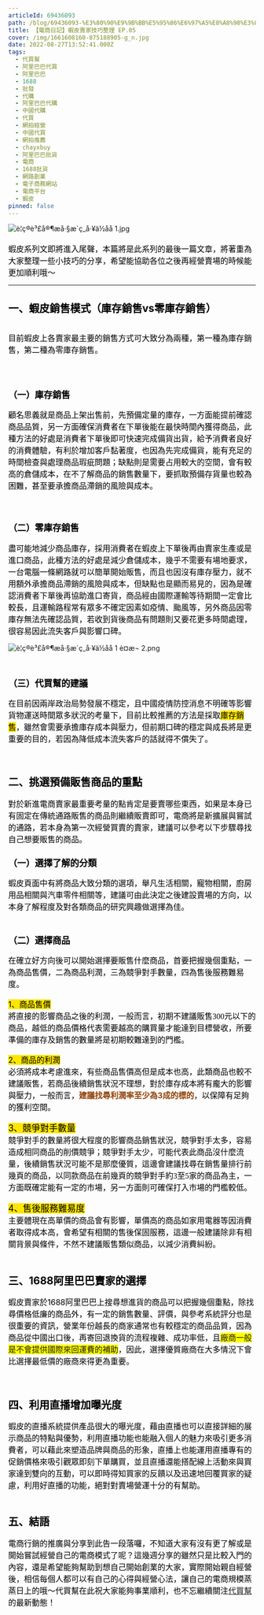 ```yaml
---
articleId: 69436093
path: /blog/69436093-%E3%80%90%E9%9B%BB%E5%95%86%E6%97%A5%E8%A8%98%E3%80%91%E8%9D%A6%E7%9A%AE%E8%B3%A3%E5%AE%B6%E6%8A%80%E5%B7%A7%E6%95%B4%E7%90%86-EP.05
title: 【電商日記】蝦皮賣家技巧整理 EP.05
cover: /img/1661608160-875188905-g_n.jpg
date: 2022-08-27T13:52:41.000Z
tags:
  - 代買幫
  - 阿里巴巴代買
  - 阿里巴巴
  - 1688
  - 批發
  - 代購
  - 阿里巴巴代購
  - 中國代購
  - 代買
  - 網拍經營
  - 中國代買
  - 網拍推薦
  - chayxbuy
  - 阿里巴巴批貨
  - 電商
  - 1688批貨
  - 網路創業
  - 電子商務網站
  - 電商平台
  - 蝦皮
pinned: false
---
```

  <p><img alt="è¦ç®è³£å®¶æå·§æ´ç_å·¥ä½åå 1.jpg" src="/img/1661927513-2374261724-g_n.jpg" title="è¦ç®è³£å®¶æå·§æ´ç_å·¥ä½åå 1.jpg"></p>

<p><span style="-webkit-text-size-adjust:auto; -webkit-text-stroke-width:0px; caret-color:rgb(0, 0, 0); color:rgb(0, 0, 0); display:inline !important; float:none; font-family:-webkit-standard; font-size:medium; font-style:normal; font-variant-caps:normal; font-weight:400; letter-spacing:normal; orphans:auto; text-align:start; text-decoration:none; text-indent:0px; text-transform:none; white-space:normal; widows:auto; word-spacing:0px">蝦皮系列文即將進入尾聲，本篇將是此系列的最後一篇文章，將著重為大家整理一些小技巧的分享，希望能協助各位之後再經營賣場的時候能更加順利哦～</span></p>

<hr>
<h2 style="caret-color: rgb(0, 0, 0); color: rgb(0, 0, 0); font-style: normal; font-variant-caps: normal; letter-spacing: normal; orphans: auto; text-align: start; text-indent: 0px; text-transform: none; white-space: normal; widows: auto; word-spacing: 0px; -webkit-text-size-adjust: auto; -webkit-text-stroke-width: 0px; text-decoration: none;"><strong>一、蝦皮銷售模式（庫存銷售vs零庫存銷售）</strong></h2>

<p><br style="caret-color: rgb(0, 0, 0); color: rgb(0, 0, 0); font-style: normal; font-variant-caps: normal; font-weight: 400; letter-spacing: normal; orphans: auto; text-align: start; text-indent: 0px; text-transform: none; white-space: normal; widows: auto; word-spacing: 0px; -webkit-text-size-adjust: auto; -webkit-text-stroke-width: 0px; text-decoration: none;">
<span style="-webkit-text-size-adjust:auto; -webkit-text-stroke-width:0px; caret-color:rgb(0, 0, 0); color:rgb(0, 0, 0); display:inline !important; float:none; font-family:-webkit-standard; font-size:medium; font-style:normal; font-variant-caps:normal; font-weight:400; letter-spacing:normal; orphans:auto; text-align:start; text-decoration:none; text-indent:0px; text-transform:none; white-space:normal; widows:auto; word-spacing:0px">目前蝦皮上各賣家最主要的銷售方式可大致分為兩種，第一種為庫存銷售，第二種為零庫存銷售。</span></p>

<h3 style="caret-color: rgb(0, 0, 0); color: rgb(0, 0, 0); font-style: normal; font-variant-caps: normal; letter-spacing: normal; orphans: auto; text-align: start; text-indent: 0px; text-transform: none; white-space: normal; widows: auto; word-spacing: 0px; -webkit-text-size-adjust: auto; -webkit-text-stroke-width: 0px; text-decoration: none;">&nbsp;</h3>

<h3 style="caret-color: rgb(0, 0, 0); color: rgb(0, 0, 0); font-style: normal; font-variant-caps: normal; letter-spacing: normal; orphans: auto; text-align: start; text-indent: 0px; text-transform: none; white-space: normal; widows: auto; word-spacing: 0px; -webkit-text-size-adjust: auto; -webkit-text-stroke-width: 0px; text-decoration: none;"><span style="font-size:18px"><span bgcolor="#9ee9fa">（一）庫存銷售</span></span></h3>

<p><span style="font-size:16px"><span bgcolor="#9ee9fa" style="-webkit-text-stroke-width:0px; caret-color:rgb(0, 0, 0); color:rgb(0, 0, 0); font-style:normal; font-variant-caps:normal; font-weight:400; letter-spacing:normal; text-align:start; text-decoration:none; text-indent:0px; text-size-adjust:auto; text-transform:none; white-space:normal; word-spacing:0px">顧名思義就是商品上架出售前，先預備定量的庫存，一方面能提前確認商品品質，另一方面確保消費者在下單後能在最快時間內獲得商品，此種方法的好處是消費者下單後即可快速完成備貨出貨，給予消費者良好的消費體驗，有利於增加客戶黏著度，也因為先完成備貨，能有充足的時間檢查與處理商品瑕疵問題；缺點則是需要占用較大的空間，會有較高的倉儲成本，在不了解商品的銷售數量下，要抓取預備存貨量也較為困難，甚至要承擔商品滯銷的風險與成本。</span></span><br style="caret-color: rgb(0, 0, 0); color: rgb(0, 0, 0); font-style: normal; font-variant-caps: normal; font-weight: 400; letter-spacing: normal; orphans: auto; text-align: start; text-indent: 0px; text-transform: none; white-space: normal; widows: auto; word-spacing: 0px; -webkit-text-size-adjust: auto; -webkit-text-stroke-width: 0px; text-decoration: none;">
&nbsp;</p>

<h3 style="caret-color: rgb(0, 0, 0); color: rgb(0, 0, 0); font-style: normal; font-variant-caps: normal; letter-spacing: normal; orphans: auto; text-align: start; text-indent: 0px; text-transform: none; white-space: normal; widows: auto; word-spacing: 0px; -webkit-text-size-adjust: auto; -webkit-text-stroke-width: 0px; text-decoration: none;"><br>
<span style="font-size:18px"><span bgcolor="#9ee9fa">（二）零庫存銷售</span></span></h3>

<p><span style="font-size:16px"><span bgcolor="#9ee9fa" style="-webkit-text-stroke-width:0px; caret-color:rgb(0, 0, 0); color:rgb(0, 0, 0); font-style:normal; font-variant-caps:normal; font-weight:400; letter-spacing:normal; text-align:start; text-decoration:none; text-indent:0px; text-size-adjust:auto; text-transform:none; white-space:normal; word-spacing:0px">盡可能地減少商品庫存，採用消費者在蝦皮上下單後再由賣家生產或是進口商品，此種方法的好處是減少倉儲成本，幾乎不需要有場地要求，一台電腦一條網路就可以簡單開始販售，而且也因沒有庫存壓力，就不用額外承擔商品滯銷的風險與成本，但缺點也是顯而易見的，因為是確認消費者下單後再協助進口寄貨，商品經由國際運輸等待期間一定會比較長，且運輸路程常有眾多不確定因素如疫情、颱風等，另外商品因零庫存無法先確認品質，若收到貨後商品有問題則又要花更多時間處理，很容易因此流失客戶與影響口碑。</span></span></p>

<p><img alt="è¦ç®è³£å®¶æå·§æ´ç_å·¥ä½åå 1 è¤æ¬ 2.png" src="/img/1661922658-1020695081-g_n.png" title="è¦ç®è³£å®¶æå·§æ´ç_å·¥ä½åå 1 è¤æ¬ 2.png"></p>

<h3 style="caret-color: rgb(0, 0, 0); color: rgb(0, 0, 0); font-style: normal; font-variant-caps: normal; letter-spacing: normal; orphans: auto; text-align: start; text-indent: 0px; text-transform: none; white-space: normal; widows: auto; word-spacing: 0px; -webkit-text-size-adjust: auto; -webkit-text-stroke-width: 0px; text-decoration: none;"><br>
<span style="font-size:18px">（三）代買幫的建議</span></h3>

<p><span style="-webkit-text-size-adjust:auto; -webkit-text-stroke-width:0px; caret-color:rgb(0, 0, 0); color:rgb(0, 0, 0); display:inline !important; float:none; font-family:-webkit-standard; font-size:medium; font-style:normal; font-variant-caps:normal; font-weight:400; letter-spacing:normal; orphans:auto; text-align:start; text-decoration:none; text-indent:0px; text-transform:none; white-space:normal; widows:auto; word-spacing:0px">在目前因兩岸政治局勢發展不穩定，且中國疫情防控消息不明確等影響貨物運送時間眾多狀況的考量下，目前比較推薦的方法是採取</span><span style="font-size:16px"><span bgcolor="#ffe600" style="-webkit-text-size-adjust:auto; -webkit-text-stroke-width:0px; background-color:rgb(255, 230, 0); caret-color:rgb(0, 0, 0); color:rgb(0, 0, 0); font-style:normal; font-variant-caps:normal; font-weight:400; letter-spacing:normal; orphans:auto; text-align:start; text-decoration:none; text-indent:0px; text-transform:none; white-space:normal; widows:auto; word-spacing:0px">庫存銷售</span></span><span style="-webkit-text-size-adjust:auto; -webkit-text-stroke-width:0px; caret-color:rgb(0, 0, 0); color:rgb(0, 0, 0); display:inline !important; float:none; font-family:-webkit-standard; font-size:medium; font-style:normal; font-variant-caps:normal; font-weight:400; letter-spacing:normal; orphans:auto; text-align:start; text-decoration:none; text-indent:0px; text-transform:none; white-space:normal; widows:auto; word-spacing:0px">，雖然會需要承擔庫存成本與壓力，但前期口碑的穩定與成長將是更重要的目的，若因為降低成本流失客戶的話就得不償失了。</span></p>

<p>&nbsp;</p>

<h2 style="caret-color: rgb(0, 0, 0); color: rgb(0, 0, 0); font-style: normal; font-variant-caps: normal; letter-spacing: normal; orphans: auto; text-align: start; text-indent: 0px; text-transform: none; white-space: normal; widows: auto; word-spacing: 0px; -webkit-text-size-adjust: auto; -webkit-text-stroke-width: 0px; text-decoration: none;"><strong>二、挑選預備販售商品的重點</strong></h2>

<p><span style="-webkit-text-size-adjust:auto; -webkit-text-stroke-width:0px; caret-color:rgb(0, 0, 0); color:rgb(0, 0, 0); display:inline !important; float:none; font-family:-webkit-standard; font-size:medium; font-style:normal; font-variant-caps:normal; font-weight:400; letter-spacing:normal; orphans:auto; text-align:start; text-decoration:none; text-indent:0px; text-transform:none; white-space:normal; widows:auto; word-spacing:0px">對於新進電商賣家最重要考量的點肯定是要賣哪些東西，如果是本身已有固定在傳統通路販售的商品則繼續販賣即可，電商將是新擴展與嘗試的通路，若本身為第一次經營買賣的賣家，建議可以參考以下步驟尋找自己想要販售的商品。</span></p>

<h3 style="caret-color: rgb(0, 0, 0); color: rgb(0, 0, 0); font-style: normal; font-variant-caps: normal; letter-spacing: normal; orphans: auto; text-align: start; text-indent: 0px; text-transform: none; white-space: normal; widows: auto; word-spacing: 0px; -webkit-text-size-adjust: auto; -webkit-text-stroke-width: 0px; text-decoration: none;"><span style="font-size:18px">（一）選擇了解的分類</span></h3>

<p><span style="-webkit-text-size-adjust:auto; -webkit-text-stroke-width:0px; caret-color:rgb(0, 0, 0); color:rgb(0, 0, 0); display:inline !important; float:none; font-family:-webkit-standard; font-size:medium; font-style:normal; font-variant-caps:normal; font-weight:400; letter-spacing:normal; orphans:auto; text-align:start; text-decoration:none; text-indent:0px; text-transform:none; white-space:normal; widows:auto; word-spacing:0px">蝦皮頁面中有將商品大致分類的選項，舉凡生活相關，寵物相關，廚房用品相關與汽車零件相關等，建議可由此決定之後建設賣場的方向，以本身了解程度及對各類商品的研究興趣做選擇為佳。</span></p>

<h3 style="caret-color: rgb(0, 0, 0); color: rgb(0, 0, 0); font-style: normal; font-variant-caps: normal; letter-spacing: normal; orphans: auto; text-align: start; text-indent: 0px; text-transform: none; white-space: normal; widows: auto; word-spacing: 0px; -webkit-text-size-adjust: auto; -webkit-text-stroke-width: 0px; text-decoration: none;"><br>
<span style="font-size:18px">（二）選擇商品</span></h3>

<p><span style="-webkit-text-size-adjust:auto; -webkit-text-stroke-width:0px; caret-color:rgb(0, 0, 0); color:rgb(0, 0, 0); display:inline !important; float:none; font-family:-webkit-standard; font-size:medium; font-style:normal; font-variant-caps:normal; font-weight:400; letter-spacing:normal; orphans:auto; text-align:start; text-decoration:none; text-indent:0px; text-transform:none; white-space:normal; widows:auto; word-spacing:0px">在確立好方向後可以開始選擇要販售什麼商品，首要把握幾個重點，一為商品售價，二為商品利潤，三為競爭對手數量，四為售後服務難易度。</span><br style="caret-color: rgb(0, 0, 0); color: rgb(0, 0, 0); font-style: normal; font-variant-caps: normal; font-weight: 400; letter-spacing: normal; orphans: auto; text-align: start; text-indent: 0px; text-transform: none; white-space: normal; widows: auto; word-spacing: 0px; -webkit-text-size-adjust: auto; -webkit-text-stroke-width: 0px; text-decoration: none;">
<br style="caret-color: rgb(0, 0, 0); color: rgb(0, 0, 0); font-style: normal; font-variant-caps: normal; font-weight: 400; letter-spacing: normal; orphans: auto; text-align: start; text-indent: 0px; text-transform: none; white-space: normal; widows: auto; word-spacing: 0px; -webkit-text-size-adjust: auto; -webkit-text-stroke-width: 0px; text-decoration: none;">
<span style="font-size:16px"><span bgcolor="#ffe600" style="-webkit-text-size-adjust:auto; -webkit-text-stroke-width:0px; background-color:rgb(255, 230, 0); caret-color:rgb(0, 0, 0); color:rgb(0, 0, 0); font-style:normal; font-variant-caps:normal; font-weight:400; letter-spacing:normal; orphans:auto; text-align:start; text-decoration:none; text-indent:0px; text-transform:none; white-space:normal; widows:auto; word-spacing:0px">1、商品售價</span></span><br style="caret-color: rgb(0, 0, 0); color: rgb(0, 0, 0); font-style: normal; font-variant-caps: normal; font-weight: 400; letter-spacing: normal; orphans: auto; text-align: start; text-indent: 0px; text-transform: none; white-space: normal; widows: auto; word-spacing: 0px; -webkit-text-size-adjust: auto; -webkit-text-stroke-width: 0px; text-decoration: none;">
<span style="-webkit-text-size-adjust:auto; -webkit-text-stroke-width:0px; caret-color:rgb(0, 0, 0); color:rgb(0, 0, 0); display:inline !important; float:none; font-family:-webkit-standard; font-size:medium; font-style:normal; font-variant-caps:normal; font-weight:400; letter-spacing:normal; orphans:auto; text-align:start; text-decoration:none; text-indent:0px; text-transform:none; white-space:normal; widows:auto; word-spacing:0px">將直接的影響商品之後的利潤，一般而言，初期不建議販售300元以下的商品，越低的商品價格代表需要越高的購買量才能達到目標營收，所要準備的庫存及銷售的數量將是初期較難達到的門檻。</span><br style="caret-color: rgb(0, 0, 0); color: rgb(0, 0, 0); font-style: normal; font-variant-caps: normal; font-weight: 400; letter-spacing: normal; orphans: auto; text-align: start; text-indent: 0px; text-transform: none; white-space: normal; widows: auto; word-spacing: 0px; -webkit-text-size-adjust: auto; -webkit-text-stroke-width: 0px; text-decoration: none;">
<br style="caret-color: rgb(0, 0, 0); color: rgb(0, 0, 0); font-style: normal; font-variant-caps: normal; font-weight: 400; letter-spacing: normal; orphans: auto; text-align: start; text-indent: 0px; text-transform: none; white-space: normal; widows: auto; word-spacing: 0px; -webkit-text-size-adjust: auto; -webkit-text-stroke-width: 0px; text-decoration: none;">
<span style="font-size:16px"><span bgcolor="#ffe600" style="-webkit-text-size-adjust:auto; -webkit-text-stroke-width:0px; background-color:rgb(255, 230, 0); caret-color:rgb(0, 0, 0); color:rgb(0, 0, 0); font-style:normal; font-variant-caps:normal; font-weight:400; letter-spacing:normal; orphans:auto; text-align:start; text-decoration:none; text-indent:0px; text-transform:none; white-space:normal; widows:auto; word-spacing:0px">2、商品的利潤</span></span><br style="caret-color: rgb(0, 0, 0); color: rgb(0, 0, 0); font-style: normal; font-variant-caps: normal; font-weight: 400; letter-spacing: normal; orphans: auto; text-align: start; text-indent: 0px; text-transform: none; white-space: normal; widows: auto; word-spacing: 0px; -webkit-text-size-adjust: auto; -webkit-text-stroke-width: 0px; text-decoration: none;">
<span style="-webkit-text-size-adjust:auto; -webkit-text-stroke-width:0px; caret-color:rgb(0, 0, 0); color:rgb(0, 0, 0); display:inline !important; float:none; font-family:-webkit-standard; font-size:medium; font-style:normal; font-variant-caps:normal; font-weight:400; letter-spacing:normal; orphans:auto; text-align:start; text-decoration:none; text-indent:0px; text-transform:none; white-space:normal; widows:auto; word-spacing:0px">必須將成本考慮進來，有些商品售價高但是成本也高，此類商品也較不建議販售，若商品後續銷售狀況不理想，對於庫存成本將有龐大的影響與壓力，一般而言，</span><span style="font-size:16px"><strong style="-webkit-text-size-adjust:auto; -webkit-text-stroke-width:0px; caret-color:rgb(0, 0, 0); color:rgb(0, 0, 0); font-style:normal; font-variant-caps:normal; letter-spacing:normal; orphans:auto; text-align:start; text-decoration:none; text-indent:0px; text-transform:none; white-space:normal; widows:auto; word-spacing:0px"><span style="--original-color:#914108; color:rgb(145, 65, 8)" textcolor="#914108">建議找尋利潤率至少為3成的標的</span></strong></span><span style="-webkit-text-size-adjust:auto; -webkit-text-stroke-width:0px; caret-color:rgb(0, 0, 0); color:rgb(0, 0, 0); display:inline !important; float:none; font-family:-webkit-standard; font-size:medium; font-style:normal; font-variant-caps:normal; font-weight:400; letter-spacing:normal; orphans:auto; text-align:start; text-decoration:none; text-indent:0px; text-transform:none; white-space:normal; widows:auto; word-spacing:0px">，以保障有足夠的獲利空間。</span><br style="caret-color: rgb(0, 0, 0); color: rgb(0, 0, 0); font-style: normal; font-variant-caps: normal; font-weight: 400; letter-spacing: normal; orphans: auto; text-align: start; text-indent: 0px; text-transform: none; white-space: normal; widows: auto; word-spacing: 0px; -webkit-text-size-adjust: auto; -webkit-text-stroke-width: 0px; text-decoration: none;">
<br style="caret-color: rgb(0, 0, 0); color: rgb(0, 0, 0); font-style: normal; font-variant-caps: normal; font-weight: 400; letter-spacing: normal; orphans: auto; text-align: start; text-indent: 0px; text-transform: none; white-space: normal; widows: auto; word-spacing: 0px; -webkit-text-size-adjust: auto; -webkit-text-stroke-width: 0px; text-decoration: none;">
<span style="font-size:18px"><span bgcolor="#ffe600" style="-webkit-text-size-adjust:auto; -webkit-text-stroke-width:0px; background-color:rgb(255, 230, 0); caret-color:rgb(0, 0, 0); color:rgb(0, 0, 0); font-style:normal; font-variant-caps:normal; font-weight:400; letter-spacing:normal; orphans:auto; text-align:start; text-decoration:none; text-indent:0px; text-transform:none; white-space:normal; widows:auto; word-spacing:0px">3、競爭對手數量</span></span><br style="caret-color: rgb(0, 0, 0); color: rgb(0, 0, 0); font-style: normal; font-variant-caps: normal; font-weight: 400; letter-spacing: normal; orphans: auto; text-align: start; text-indent: 0px; text-transform: none; white-space: normal; widows: auto; word-spacing: 0px; -webkit-text-size-adjust: auto; -webkit-text-stroke-width: 0px; text-decoration: none;">
<span style="-webkit-text-size-adjust:auto; -webkit-text-stroke-width:0px; caret-color:rgb(0, 0, 0); color:rgb(0, 0, 0); display:inline !important; float:none; font-family:-webkit-standard; font-size:medium; font-style:normal; font-variant-caps:normal; font-weight:400; letter-spacing:normal; orphans:auto; text-align:start; text-decoration:none; text-indent:0px; text-transform:none; white-space:normal; widows:auto; word-spacing:0px">競爭對手的數量將很大程度的影響商品銷售狀況，競爭對手太多，容易造成相同商品的削價競爭；競爭對手太少，可能代表此商品沒什麼流量，後續銷售狀況可能不是那麼優質，這邊會建議找尋在銷售量排行前幾頁的商品，以同款商品在前幾頁的競爭對手約3至5家的商品為主，一方面既確定能有一定的市場，另一方面則可確保打入市場的門檻較低。</span><br style="caret-color: rgb(0, 0, 0); color: rgb(0, 0, 0); font-style: normal; font-variant-caps: normal; font-weight: 400; letter-spacing: normal; orphans: auto; text-align: start; text-indent: 0px; text-transform: none; white-space: normal; widows: auto; word-spacing: 0px; -webkit-text-size-adjust: auto; -webkit-text-stroke-width: 0px; text-decoration: none;">
<br style="caret-color: rgb(0, 0, 0); color: rgb(0, 0, 0); font-style: normal; font-variant-caps: normal; font-weight: 400; letter-spacing: normal; orphans: auto; text-align: start; text-indent: 0px; text-transform: none; white-space: normal; widows: auto; word-spacing: 0px; -webkit-text-size-adjust: auto; -webkit-text-stroke-width: 0px; text-decoration: none;">
<span style="font-size:18px"><span bgcolor="#ffe600" style="-webkit-text-size-adjust:auto; -webkit-text-stroke-width:0px; background-color:rgb(255, 230, 0); caret-color:rgb(0, 0, 0); color:rgb(0, 0, 0); font-style:normal; font-variant-caps:normal; font-weight:400; letter-spacing:normal; orphans:auto; text-align:start; text-decoration:none; text-indent:0px; text-transform:none; white-space:normal; widows:auto; word-spacing:0px">4、售後服務難易度</span></span><br style="caret-color: rgb(0, 0, 0); color: rgb(0, 0, 0); font-style: normal; font-variant-caps: normal; font-weight: 400; letter-spacing: normal; orphans: auto; text-align: start; text-indent: 0px; text-transform: none; white-space: normal; widows: auto; word-spacing: 0px; -webkit-text-size-adjust: auto; -webkit-text-stroke-width: 0px; text-decoration: none;">
<span style="-webkit-text-size-adjust:auto; -webkit-text-stroke-width:0px; caret-color:rgb(0, 0, 0); color:rgb(0, 0, 0); display:inline !important; float:none; font-family:-webkit-standard; font-size:medium; font-style:normal; font-variant-caps:normal; font-weight:400; letter-spacing:normal; orphans:auto; text-align:start; text-decoration:none; text-indent:0px; text-transform:none; white-space:normal; widows:auto; word-spacing:0px">主要體現在高單價的商品會有影響，單價高的商品如家用電器等因消費者取得成本高，會希望有相關的售後保固服務，這邊一般建議除非有相關背景與條件，不然不建議販售類似商品，以減少消費糾紛。</span><br style="caret-color: rgb(0, 0, 0); color: rgb(0, 0, 0); font-style: normal; font-variant-caps: normal; font-weight: 400; letter-spacing: normal; orphans: auto; text-align: start; text-indent: 0px; text-transform: none; white-space: normal; widows: auto; word-spacing: 0px; -webkit-text-size-adjust: auto; -webkit-text-stroke-width: 0px; text-decoration: none;">
&nbsp;</p>

<h2 style="caret-color: rgb(0, 0, 0); color: rgb(0, 0, 0); font-style: normal; font-variant-caps: normal; letter-spacing: normal; orphans: auto; text-align: start; text-indent: 0px; text-transform: none; white-space: normal; widows: auto; word-spacing: 0px; -webkit-text-size-adjust: auto; -webkit-text-stroke-width: 0px; text-decoration: none;"><strong>三、1688阿里巴巴賣家的選擇</strong></h2>

<p><span style="font-size:16px"><span bgcolor="#9ee9fa" style="-webkit-text-stroke-width:0px; caret-color:rgb(0, 0, 0); color:rgb(0, 0, 0); font-style:normal; font-variant-caps:normal; font-weight:400; letter-spacing:normal; text-align:start; text-decoration:none; text-indent:0px; text-size-adjust:auto; text-transform:none; white-space:normal; word-spacing:0px">蝦皮賣家於1688阿里巴巴上搜尋想進貨的商品可以把握幾個重點，除找尋價格低廉的商品外，有一定的銷售數量、評價，與參考系統評分也是很重要的資訊，營業年份越長的商家通常也有較穩定的商品品質，因為商品從中國出口後，再寄回退換貨的流程複雜、成功率低，且</span><span bgcolor="#9ee9fa" style="-webkit-text-stroke-width:0px; caret-color:rgb(0, 0, 0); font-style:normal; font-variant-caps:normal; font-weight:400; letter-spacing:normal; text-align:start; text-decoration:none; text-indent:0px; text-size-adjust:auto; text-transform:none; white-space:normal; word-spacing:0px"><span style="background-color:#FFFF00">廠商一般是</span></span><span bgcolor="#ffe600" style="-webkit-text-stroke-width:0px; caret-color:rgb(0, 0, 0); font-style:normal; font-variant-caps:normal; font-weight:400; letter-spacing:normal; text-align:start; text-decoration:none; text-indent:0px; text-size-adjust:auto; text-transform:none; white-space:normal; word-spacing:0px"><span style="background-color:#FFFF00">不會提供國際來回運費的補助</span></span><span bgcolor="#9ee9fa" style="-webkit-text-stroke-width:0px; caret-color:rgb(0, 0, 0); color:rgb(0, 0, 0); font-style:normal; font-variant-caps:normal; font-weight:400; letter-spacing:normal; text-align:start; text-decoration:none; text-indent:0px; text-size-adjust:auto; text-transform:none; white-space:normal; word-spacing:0px">，因此，選擇優質廠商在大多情況下會比選擇最低價的廠商來得更為重要。</span></span></p>

<p>&nbsp;</p>

<h2 style="caret-color: rgb(0, 0, 0); color: rgb(0, 0, 0); font-style: normal; font-variant-caps: normal; letter-spacing: normal; orphans: auto; text-align: start; text-indent: 0px; text-transform: none; white-space: normal; widows: auto; word-spacing: 0px; -webkit-text-size-adjust: auto; -webkit-text-stroke-width: 0px; text-decoration: none;"><strong>四、利用直播增加曝光度</strong></h2>

<p><span style="-webkit-text-size-adjust:auto; -webkit-text-stroke-width:0px; caret-color:rgb(0, 0, 0); color:rgb(0, 0, 0); display:inline !important; float:none; font-family:-webkit-standard; font-size:medium; font-style:normal; font-variant-caps:normal; font-weight:400; letter-spacing:normal; orphans:auto; text-align:start; text-decoration:none; text-indent:0px; text-transform:none; white-space:normal; widows:auto; word-spacing:0px">蝦皮的直播系統提供產品很大的曝光度，藉由直播也可以直接詳細的展示商品的特點與優勢，利用直播功能也能融入個人的魅力來吸引更多消費者，可以藉此來塑造品牌與商品的形象，直播上也能運用直播專有的促銷價格來吸引觀眾即刻下單購買，並且直播還能搭配線上活動來與買家達到雙向的互動，可以即時得知買家的反饋以及迅速地回覆買家的疑慮，利用好直播的功能，絕對對賣場營運十分的有幫助。</span><br style="caret-color: rgb(0, 0, 0); color: rgb(0, 0, 0); font-style: normal; font-variant-caps: normal; font-weight: 400; letter-spacing: normal; orphans: auto; text-align: start; text-indent: 0px; text-transform: none; white-space: normal; widows: auto; word-spacing: 0px; -webkit-text-size-adjust: auto; -webkit-text-stroke-width: 0px; text-decoration: none;">
&nbsp;</p>

<h2 style="caret-color: rgb(0, 0, 0); color: rgb(0, 0, 0); font-style: normal; font-variant-caps: normal; letter-spacing: normal; orphans: auto; text-align: start; text-indent: 0px; text-transform: none; white-space: normal; widows: auto; word-spacing: 0px; -webkit-text-size-adjust: auto; -webkit-text-stroke-width: 0px; text-decoration: none;"><strong>五、結語</strong></h2>

<p><span style="-webkit-text-size-adjust:auto; -webkit-text-stroke-width:0px; caret-color:rgb(0, 0, 0); color:rgb(0, 0, 0); display:inline !important; float:none; font-family:-webkit-standard; font-size:medium; font-style:normal; font-variant-caps:normal; font-weight:400; letter-spacing:normal; orphans:auto; text-align:start; text-decoration:none; text-indent:0px; text-transform:none; white-space:normal; widows:auto; word-spacing:0px">電商行銷的推廣與分享到此告一段落囉，不知道大家有沒有更了解或是開始嘗試經營自己的電商模式了呢？這幾週分享的雖然只是比較入門的內容，還是希望能夠幫助到想自己開始創業的大家，實際開始親自經營後，相信每個人都可以有自己的心得與經營心法，讓自己的電商規模蒸蒸日上的哦～代買幫在此祝大家能夠事業順利，也不忘繼續關注<a href="https://chatxbuy.com/" target="_blank">代買幫</a>的最新動態！</span></p>

  